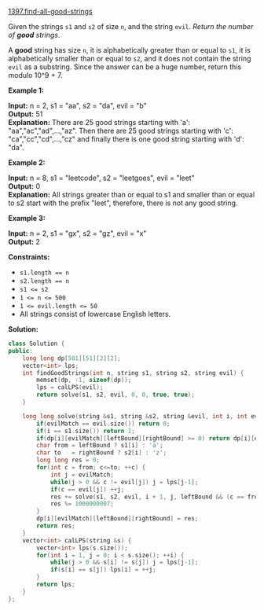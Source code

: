 [1397.find-all-good-strings](https://leetcode.com/problems/find-all-good-strings/)  

Given the strings `s1` and `s2` of size `n`, and the string `evil`. _Return the number of **good** strings_.

A **good** string has size `n`, it is alphabetically greater than or equal to `s1`, it is alphabetically smaller than or equal to `s2`, and it does not contain the string `evil` as a substring. Since the answer can be a huge number, return this modulo 10^9 + 7.

**Example 1:**

  
**Input:** n = 2, s1 = "aa", s2 = "da", evil = "b"  
**Output:** 51   
**Explanation:** There are 25 good strings starting with 'a': "aa","ac","ad",...,"az". Then there are 25 good strings starting with 'c': "ca","cc","cd",...,"cz" and finally there is one good string starting with 'd': "da".   

**Example 2:**

  
**Input:** n = 8, s1 = "leetcode", s2 = "leetgoes", evil = "leet"  
**Output:** 0   
**Explanation:** All strings greater than or equal to s1 and smaller than or equal to s2 start with the prefix "leet", therefore, there is not any good string.  

**Example 3:**

  
**Input:** n = 2, s1 = "gx", s2 = "gz", evil = "x"  
**Output:** 2  

**Constraints:**

*   `s1.length == n`
*   `s2.length == n`
*   `s1 <= s2`
*   `1 <= n <= 500`
*   `1 <= evil.length <= 50`
*   All strings consist of lowercase English letters.  



**Solution:**  

```cpp
class Solution {
public:
    long long dp[501][51][2][2];
    vector<int> lps;
    int findGoodStrings(int n, string s1, string s2, string evil) {
        memset(dp, -1, sizeof(dp));
        lps = calLPS(evil);
        return solve(s1, s2, evil, 0, 0, true, true);
    }

    long long solve(string &s1, string &s2, string &evil, int i, int evilMatch, bool leftBound, bool rightBound) {
        if(evilMatch == evil.size()) return 0;
        if(i == s1.size()) return 1;
        if(dp[i][evilMatch][leftBound][rightBound] >= 0) return dp[i][evilMatch][leftBound][rightBound];
        char from = leftBound ? s1[i] : 'a';
        char to   = rightBound ? s2[i] : 'z';
        long long res = 0;
        for(int c = from; c<=to; ++c) {
            int j = evilMatch;
            while(j > 0 && c != evil[j]) j = lps[j-1];
            if(c == evil[j]) ++j;
            res += solve(s1, s2, evil, i + 1, j, leftBound && (c == from) , rightBound && ( c== to));
            res %= 1000000007;
        }
        dp[i][evilMatch][leftBound][rightBound] = res;
        return res;
    }
    vector<int> calLPS(string &s) {
        vector<int> lps(s.size());
        for(int i = 1, j = 0; i < s.size(); ++i) {
            while(j > 0 && s[i] != s[j]) j = lps[j-1];
            if(s[i] == s[j]) lps[i] = ++j;
        }
        return lps;
    }
};
```
      